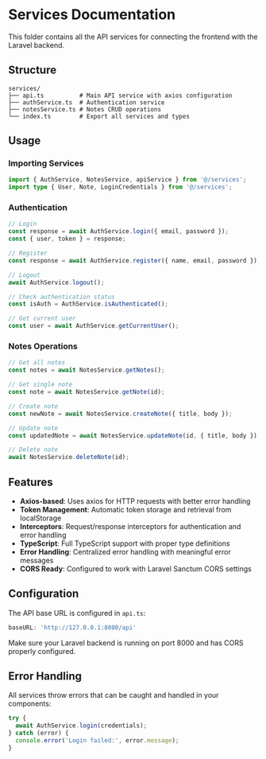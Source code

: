 # Services Documentation

This folder contains all the API services for connecting the frontend with the Laravel backend.

## Structure

```
services/
├── api.ts          # Main API service with axios configuration
├── authService.ts  # Authentication service
├── notesService.ts # Notes CRUD operations
└── index.ts        # Export all services and types
```

## Usage

### Importing Services

```typescript
import { AuthService, NotesService, apiService } from '@/services';
import type { User, Note, LoginCredentials } from '@/services';
```

### Authentication

```typescript
// Login
const response = await AuthService.login({ email, password });
const { user, token } = response;

// Register
const response = await AuthService.register({ name, email, password });

// Logout
await AuthService.logout();

// Check authentication status
const isAuth = AuthService.isAuthenticated();

// Get current user
const user = await AuthService.getCurrentUser();
```

### Notes Operations

```typescript
// Get all notes
const notes = await NotesService.getNotes();

// Get single note
const note = await NotesService.getNote(id);

// Create note
const newNote = await NotesService.createNote({ title, body });

// Update note
const updatedNote = await NotesService.updateNote(id, { title, body });

// Delete note
await NotesService.deleteNote(id);
```

## Features

- **Axios-based**: Uses axios for HTTP requests with better error handling
- **Token Management**: Automatic token storage and retrieval from localStorage
- **Interceptors**: Request/response interceptors for authentication and error handling
- **TypeScript**: Full TypeScript support with proper type definitions
- **Error Handling**: Centralized error handling with meaningful error messages
- **CORS Ready**: Configured to work with Laravel Sanctum CORS settings

## Configuration

The API base URL is configured in `api.ts`:
```typescript
baseURL: 'http://127.0.0.1:8000/api'
```

Make sure your Laravel backend is running on port 8000 and has CORS properly configured.

## Error Handling

All services throw errors that can be caught and handled in your components:

```typescript
try {
  await AuthService.login(credentials);
} catch (error) {
  console.error('Login failed:', error.message);
}
```
